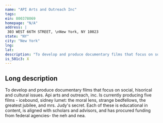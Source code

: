 ```yaml
---
name: "API Arts and Outreach Inc"
tags:
ein: 800378069
homepage: "N/A"
address: |
 303 WEST 66TH STREET, \nNew York, NY 10023
state: "NY"
city: "New York"
lng: 
lat: 
description: "To develop and produce documentary films that focus on social, hisorical and cultural issues. "
is_501c3: X
---
```


## Long description

To develop and produce documentary films that focus on social, hisorical and cultural issues. Api arts and outreach, inc. Is currently producing five films - icebound, sidney lumet: the moral lens, strange bedfellows, the greatest jubilee, and mrs. Judy's secret. Each of these is educational in content, is aligned with scholars and advisors, and has procured funding from federal agencies- the neh and nea. 
